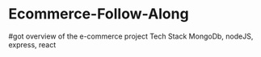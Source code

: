 # Ecommerce-Follow-Along

#got overview of the e-commerce project Tech Stack
MongoDb, nodeJS, express, react